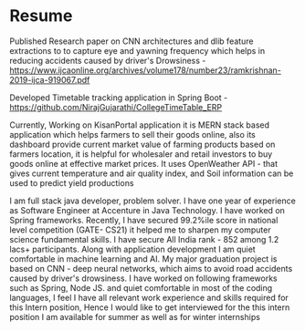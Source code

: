 # Resume


Published Research paper on CNN architectures and dlib feature extractions to to capture eye and yawning frequency which helps in reducing accidents caused by driver's Drowsiness - https://www.ijcaonline.org/archives/volume178/number23/ramkrishnan-2019-ijca-919067.pdf

Developed Timetable tracking application in Spring Boot - https://github.com/NirajGujarathi/CollegeTimeTable_ERP

Currently, Working on KisanPortal application it is MERN stack based application which helps farmers to sell their goods online, also its dashboard provide current market value of farming products based on farmers location, it is helpful for wholesaler and retail investors to buy goods online at effective market prices. It uses OpenWeather API - that gives current temperature and air quality index, and Soil information can be used to predict yield productions

I am full stack java developer, problem solver. I have one year of experience as Software Engineer at Accenture in Java Technology. I have worked on Spring frameworks. 
Recently, I have secured 99.2%ile score in national level competition (GATE- CS21) it helped me to sharpen my computer science fundamental skills. I have secure All India rank - 852 among 1.2 lacs+ participants.
Along with application development I am quiet comfortable in machine learning and AI. My major graduation project is based on CNN - deep neural networks, which aims to avoid road accidents caused by driver's drowsiness.
I have worked on following frameworks such as Spring, Node JS. and quiet comfortable in most of the coding languages, I feel I have all relevant work experience and skills required for this Intern position, Hence I would like to get interviewed for the this intern position I am available for summer as well as for winter internships
